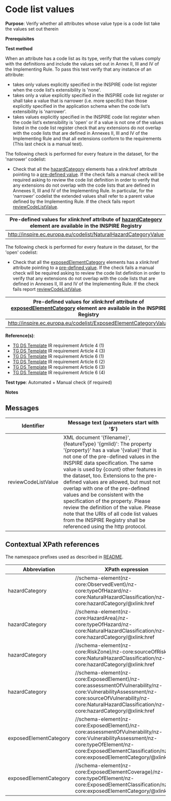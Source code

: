 # Code list values

**Purpose**: Verify whether all attributes whose value type is a code list take the values set out therein

**Prerequisites**

**Test method**

When an attribute has a code list as its type, verify that the values comply with the definitions and include the values set out in Annex II, III and IV of the Implementing Rule. To pass this test verify that any instance of an attribute:

* takes only values explicitly specified in the INSPIRE code list register when the code list‘s extensibility is 'none'.
* takes only a value explicitly specified in the INSPIRE code list register or shall take a value that is narrower (i.e. more specific) than those explicitly specified in the application schema when the code list‘s extensibility is 'narrower'.
* takes values explicitly specified in the INSPIRE code list register when the code list‘s extensibility is 'open' or if a value is not one of the values listed in the code list register check that any extensions do not overlap with the code lists that are defined in Annexes II, III and IV of the Implementing Rule and that all extensions conform to the requirements (This last check is a manual test).

The following check is performed for every feature in the dataset, for the 'narrower' codelist:

* Check that all the [hazardCategory](#hazardCategory) elements has a xlink:href attribute pointing to a [pre-defined value](#preDefinedValue1). If the check fails a manual check will be required asking to review the code list definition in order to verify that any extensions do not overlap with the code lists that are defined in Annexes II, III and IV of the Implementing Rule. In particular, for the 'narrower' codelist the extended values shall refer to a parent value defined by the Implementing Rule. If the check fails report [reviewCodeListValue](#reviewCodeListValue).

| <a name="preDefinedValue1"></a> Pre-defined values for xlink:href attribute of [hazardCategory](#hazardCategory) element are available in the INSPIRE Registry| 
| ---- | 
| http://inspire.ec.europa.eu/codelist/NaturalHazardCategoryValue | 


The following check is performed for every feature in the dataset, for the 'open' codelist:

* Check that all the [exposedElementCategory](#exposedElementCategory) elements has a xlink:href attribute pointing to a [pre-defined value](#preDefinedValue2). If the check fails a manual check will be required asking to review the code list definition in order to verify that any extensions do not overlap with the code lists that are defined in Annexes II, III and IV of the Implementing Rule. If the check fails report [reviewCodeListValue](#reviewCodeListValue).

| <a name="preDefinedValue2"></a> Pre-defined values for xlink:href attribute of [exposedElementCategory](#exposedElementCategory) element are available in the INSPIRE Registry| 
| ---- | 
| http://inspire.ec.europa.eu/codelist/ExposedElementCategoryValue | 


**Reference(s)**: 

* [TG DS Template](./README.md#ref_TG_DS_tmpl) IR requirement Article 4 (1)
* [TG DS Template](./README.md#ref_TG_DS_tmpl) IR requirement Article 4 (3)
* [TG DS Template](./README.md#ref_TG_DS_tmpl) IR requirement Article 6 (1)
* [TG DS Template](./README.md#ref_TG_DS_tmpl) IR requirement Article 6 (2)
* [TG DS Template](./README.md#ref_TG_DS_tmpl) IR requirement Article 6 (3)
* [TG DS Template](./README.md#ref_TG_DS_tmpl) IR requirement Article 6 (4)

**Test type**: Automated + Manual check (if required)

**Notes**

## Messages

Identifier  |  Message text (parameters start with '$')
---------------------------------------------------------- | -------------------------------------------------------------------------
reviewCodeListValue <a name="reviewCodeListValue"/> | XML document '{filename}', {featureType} '{gmlid}': The property '{property}' has a value '{value}' that is not one of the pre-defined values in the INSPIRE data specification. The same value is used by {count} other features in the dataset, too. Extensions to the pre-defined values are allowed, but must not overlap with one of the pre-defined values and be consistent with the specification of the property. Please review the definition of the value. Please note that the URIs of all code list values from the INSPIRE Registry shall be referenced using the http protocol. 

## Contextual XPath references

The namespace prefixes used as described in [README](./README.md#namespaces).

Abbreviation                                               |  XPath expression				|Multiplicity       |Voidable
---------------------------------------------------------- | -------------------------------|-------------------|---------
hazardCategory <a name ="hazardCategory"></a> | //schema-element(nz-core:ObservedEvent)/nz-core:typeOfHazard/nz-core:NaturalHazardClassification/nz-core:hazardCategory/@xlink:href | 1 | No
hazardCategory <a name ="hazardCategory"></a> |  //schema-element(nz-core:HazardArea)/nz-core:typeOfHazard/nz-core:NaturalHazardClassification/nz-core:hazardCategory/@xlink:href | 1 | No
hazardCategory <a name ="hazardCategory"></a> |//schema-element(nz-core:RiskZone)/nz-core:sourceOfRisk/nz-core:NaturalHazardClassification/nz-core:hazardCategory/@xlink:href | 1 | No
hazardCategory <a name ="hazardCategory"></a> |  //schema-element(nz-core:ExposedElement)/nz-core:assessmentOfVulnerability/nz-core:VulnerabilityAssessment/nz-core:sourceOfVulnerability/nz-core:NaturalHazardClassification/nz-core:hazardCategory/@xlink:href | 1 (The parent is optional) | No
exposedElementCategory <a name ="exposedElementCategory"></a>	| //schema-element(nz-core:ExposedElement)/nz-core:assessmentOfVulnerability/nz-core:VulnerabilityAssessment/nz-core:typeOfElement/nz-core:ExposedElementClassification/nz-core:exposedElementCategory/@xlink:href | 1 (The parent is optional) | No
exposedElementCategory <a name ="exposedElementCategory"></a>	| //schema-element(nz-core:ExposedElementCoverage)/nz-core:typeOfElement/nz-core:ExposedElementClassification/nz-core:exposedElementCategory/@xlink:href | 1 (The parent is optional) | No